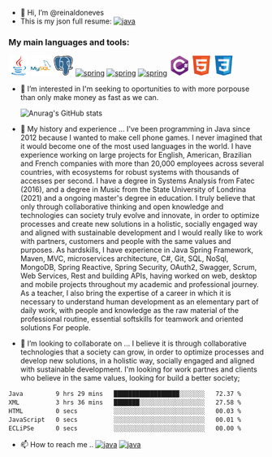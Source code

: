 - 👋 Hi, I’m @reinaldoneves
- This is my json full resume: 
<a href="https://github.com/reinaldoneves/resume/blob/main/devResumeReinaldoNevesDosSantos.json" target="_blank" rel="noreferrer"><img src="https://www.svgrepo.com/show/134651/resume.svg" alt="java" width="40" height="40"/></a>
    
<h3 align="left">My main languages and tools:</h3>
<p align="left"> 
<a href="https://www.java.com" target="_blank" rel="noreferrer"><img src="https://raw.githubusercontent.com/devicons/devicon/master/icons/java/java-original.svg" alt="java" width="40" height="40"/></a>
<a href="https://www.mysql.com/" target="_blank" rel="noreferrer"> <img src="https://raw.githubusercontent.com/devicons/devicon/master/icons/mysql/mysql-original-wordmark.svg" alt="mysql" width="40" height="40"/></a>
<a href="https://www.postgresql.org/" target="_blank" rel="noreferrer"> <img src="https://raw.githubusercontent.com/devicons/devicon/master/icons/postgresql/postgresql-original.svg" alt="mysql" width="40" height="40"/></a> 
<a href="https://spring.io/" target="_blank" rel="noreferrer"> <img src="https://www.vectorlogo.zone/logos/springio/springio-icon.svg" alt="spring" width="40" height="40"/></a>
<a href="https://docs.spring.io/spring-framework/reference/web/webflux.html" target="_blank" rel="noreferrer"> <img src="https://developer.okta.com/assets-jekyll/blog/reactive-java/project-reactor-ad725390e026e8c38210d2059033a21cd92afaf4cfb7879965b4eafd4a6a69ca.png" alt="spring" width="40" height="40"/></a>
<a href="https://www.mongodb.com/pt-br" target="_blank" rel="noreferrer"> <img src="https://www.svgrepo.com/show/331488/mongodb.svg" alt="spring" width="40" height="40"/></a>
<a href="https://docs.microsoft.com/pt-br/dotnet/csharp/tour-of-csharp/" target="_blank" rel="noreferrer"><img src="https://raw.githubusercontent.com/devicons/devicon/master/icons/csharp/csharp-original.svg" alt="java" width="40" height="40"/></a>
<a href="https://www.w3schools.com/html/" target="_blank" rel="noreferrer"><img src="https://raw.githubusercontent.com/devicons/devicon/master/icons/html5/html5-original.svg" alt="java" width="40" height="40"/></a>
<a href="https://www.w3schools.com/css/" target="_blank" rel="noreferrer"><img src="https://raw.githubusercontent.com/devicons/devicon/master/icons/css3/css3-original.svg" alt="java" width="40" height="40"/></a>
    
- 👀 I’m interested in 
    I'm seeking to oportunities to with more porpouse than only make money as fast as we can.
    
    ![Anurag's GitHub stats](https://github-readme-stats.vercel.app/api?username=reinaldoneves&show_icons=true&theme=radical)
    
- 🌱 My history and experience ...
    I've been programming in Java since 2012 because I wanted to make cell phone games. I never imagined that it would become one of the most used languages in the world.
  I have experience working on large projects for English, American, Brazilian and French companies with more than 20,000 employees across several countries, with ecosystems for robust systems with thousands of accesses per second.
  I have a degree in Systems Analysis from Fatec (2016), and a degree in Music from the State University of Londrina (2021) and a ongoing master's degree in education.
  I truly believe that only through collaborative thinking and open knowledge and technologies can society truly evolve and innovate, in order to optimize processes and create new solutions in a holistic,
   socially engaged way and aligned with sustainable development and I would really like to work with partners, customers and people with the same values and purposes.
  As hardskills, I have experience in Java Spring Framework, Maven, MVC, microservices architecture, C#, Git, SQL, NoSql, MongoDB, Spring Reactive, Spring Security, OAuth2, Swagger, Scrum, Web Services, Rest and building APIs,
   having worked on web, desktop and mobile projects throughout my academic and professional journey.
  As a teacher, I also bring the expertise of a career in which it is necessary to understand human development as an elementary part of daily work, with people and knowledge as the raw material of the professional routine,
   essential softskills for teamwork and oriented solutions For people.

- 💞️ I’m looking to collaborate on ...
    I believe it is through collaborative technologies that a society can grow, in order to optimize processes and develop new solutions,
    in a holistic way, socially engaged and aligned with sustainable development.
    I'm looking for work partnes and clients who believe in the same values, looking for build a better society;
    
<!--START_SECTION:waka-->

```txt
Java         9 hrs 29 mins   ██████████████████░░░░░░░   72.37 %
XML          3 hrs 36 mins   ███████░░░░░░░░░░░░░░░░░░   27.58 %
HTML         0 secs          ░░░░░░░░░░░░░░░░░░░░░░░░░   00.03 %
JavaScript   0 secs          ░░░░░░░░░░░░░░░░░░░░░░░░░   00.01 %
ECLiPSe      0 secs          ░░░░░░░░░░░░░░░░░░░░░░░░░   00.00 %
```

<!--END_SECTION:waka-->
    
- 📫 How to reach me ..
<a href="mailto:reinaldo_neves@hotmail.com" target="_blank" rel="noreferrer"><img src="https://www.svgrepo.com/show/17588/mail.svg" alt="java" width="40" height="40"/></a>
<a href="https://web.whatsapp.com/send?phone=5543996383899" target="_blank" rel="noreferrer"><img src="https://www.svgrepo.com/show/333625/whatsapp.svg" alt="java" width="40" height="40"/></a>

<!---
reinaldoneves/reinaldoneves is a ✨ special ✨ repository because its `README.md` (this file) appears on your GitHub profile.
You can click the Preview link to take a look at your changes.
--->
